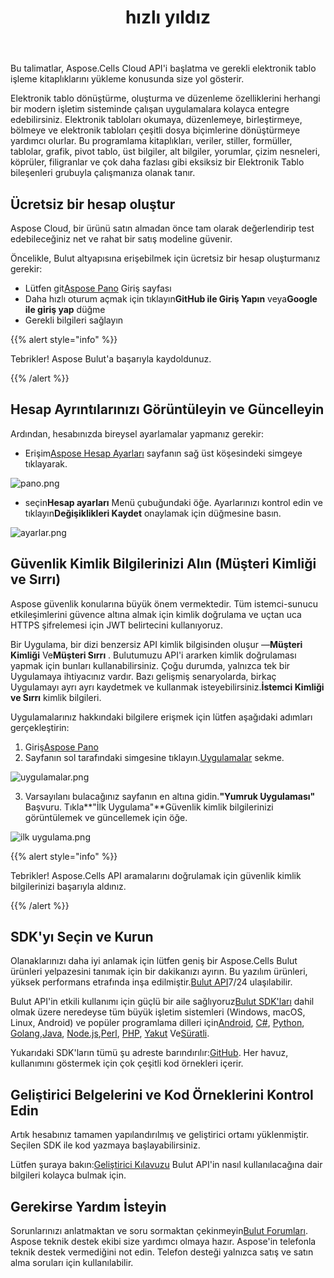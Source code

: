 ﻿---
title: hızlı yıldız
second_title: Aspose.Cells Cloud Documen
type: docs
url: /tr/quickstart/
description: Aspose.Cells Bulut, oluşturma, dönüştürme, birleştirme, bölme, korumalı, iç nesne işlemi vb. için Excel'i destekler
weight: 20
---
Bu talimatlar, Aspose.Cells Cloud API'i başlatma ve gerekli elektronik tablo işleme kitaplıklarını yükleme konusunda size yol gösterir.

Elektronik tablo dönüştürme, oluşturma ve düzenleme özelliklerini herhangi bir modern işletim sisteminde çalışan uygulamalara kolayca entegre edebilirsiniz. Elektronik tabloları okumaya, düzenlemeye, birleştirmeye, bölmeye ve elektronik tabloları çeşitli dosya biçimlerine dönüştürmeye yardımcı olurlar. Bu programlama kitaplıkları, veriler, stiller, formüller, tablolar, grafik, pivot tablo, üst bilgiler, alt bilgiler, yorumlar, çizim nesneleri, köprüler, filigranlar ve çok daha fazlası gibi eksiksiz bir Elektronik Tablo bileşenleri grubuyla çalışmanıza olanak tanır.

## Ücretsiz bir hesap oluştur

Aspose Cloud, bir ürünü satın almadan önce tam olarak değerlendirip test edebileceğiniz net ve rahat bir satış modeline güvenir.

Öncelikle, Bulut altyapısına erişebilmek için ücretsiz bir hesap oluşturmanız gerekir:

-  Lütfen git[Aspose Pano](https://dashboard.aspose.cloud/#/) Giriş sayfası
-  Daha hızlı oturum açmak için tıklayın**GitHub ile Giriş Yapın** veya**Google ile giriş yap** düğme
- Gerekli bilgileri sağlayın

{{% alert style="info" %}}

Tebrikler! Aspose Bulut'a başarıyla kaydoldunuz.

{{% /alert %}}

## Hesap Ayrıntılarınızı Görüntüleyin ve Güncelleyin

Ardından, hesabınızda bireysel ayarlamalar yapmanız gerekir:

-  Erişim[Aspose Hesap Ayarları](https://id.containerize.com/admin/) sayfanın sağ üst köşesindeki simgeye tıklayarak.

![pano.png](dashboard.png)

-  seçin**Hesap ayarları** Menü çubuğundaki öğe. Ayarlarınızı kontrol edin ve tıklayın**Değişiklikleri Kaydet** onaylamak için düğmesine basın.

![ayarlar.png](settings.png)

## Güvenlik Kimlik Bilgilerinizi Alın (Müşteri Kimliği ve Sırrı)

Aspose güvenlik konularına büyük önem vermektedir. Tüm istemci-sunucu etkileşimlerini güvence altına almak için kimlik doğrulama ve uçtan uca HTTPS şifrelemesi için JWT belirtecini kullanıyoruz.

 Bir Uygulama, bir dizi benzersiz API kimlik bilgisinden oluşur —**Müşteri Kimliği** Ve**Müşteri Sırrı** . Bulutumuzu API'i ararken kimlik doğrulaması yapmak için bunları kullanabilirsiniz. Çoğu durumda, yalnızca tek bir Uygulamaya ihtiyacınız vardır. Bazı gelişmiş senaryolarda, birkaç Uygulamayı ayrı ayrı kaydetmek ve kullanmak isteyebilirsiniz.**İstemci Kimliği ve Sırrı** kimlik bilgileri.

Uygulamalarınız hakkındaki bilgilere erişmek için lütfen aşağıdaki adımları gerçekleştirin:

1.  Giriş[Aspose Pano](https://dashboard.aspose.cloud/#/)
 2. Sayfanın sol tarafındaki simgesine tıklayın.[Uygulamalar](https://dashboard.aspose.cloud/applications) sekme.

![uygulamalar.png](applications.png)

 3. Varsayılanı bulacağınız sayfanın en altına gidin.**"Yumruk Uygulaması"** Başvuru. Tıkla**"İlk Uygulama"**Güvenlik kimlik bilgilerinizi görüntülemek ve güncellemek için öğe.

![ilk uygulama.png](firstapp.png)

{{% alert style="info" %}}

Tebrikler! Aspose.Cells API aramalarını doğrulamak için güvenlik kimlik bilgilerinizi başarıyla aldınız.

{{% /alert %}}

## SDK'yı Seçin ve Kurun

 Olanaklarınızı daha iyi anlamak için lütfen geniş bir Aspose.Cells Bulut ürünleri yelpazesini tanımak için bir dakikanızı ayırın. Bu yazılım ürünleri, yüksek performans etrafında inşa edilmiştir.[Bulut API](https://apireference.aspose.com/)7/24 ulaşılabilir.

 Bulut API'in etkili kullanımı için güçlü bir aile sağlıyoruz[Bulut SDK'ları](https://products.aspose.cloud/cells/family) dahil olmak üzere neredeyse tüm büyük işletim sistemleri (Windows, macOS, Linux, Android) ve popüler programlama dilleri için[Android](https://products.aspose.cloud/cells/android), [C#](https://products.aspose.cloud/cells/net), [Python](https://products.aspose.cloud/cells/python), [Golang](https://products.aspose.cloud/cells/go),[Java](https://products.aspose.cloud/cells/java), [Node.js](https://products.aspose.cloud/cells/nodejs),[Perl](https://products.aspose.cloud/cells/perl), [PHP](https://products.aspose.cloud/cells/php), [Yakut](https://products.aspose.cloud/cells/ruby) Ve[Süratli](https://products.aspose.cloud/cells/swift).

 Yukarıdaki SDK'ların tümü şu adreste barındırılır:[GitHub](https://github.com/aspose-cells-cloud/). Her havuz, kullanımını göstermek için çok çeşitli kod örnekleri içerir.

## Geliştirici Belgelerini ve Kod Örneklerini Kontrol Edin

Artık hesabınız tamamen yapılandırılmış ve geliştirici ortamı yüklenmiştir. Seçilen SDK ile kod yazmaya başlayabilirsiniz.

 Lütfen şuraya bakın:[Geliştirici Kılavuzu](https://docs.aspose.cloud/cells/developer-guide/) Bulut API'in nasıl kullanılacağına dair bilgileri kolayca bulmak için.

## Gerekirse Yardım İsteyin

 Sorunlarınızı anlatmaktan ve soru sormaktan çekinmeyin[Bulut Forumları](https://forum.aspose.cloud/c/cells/7). Aspose teknik destek ekibi size yardımcı olmaya hazır. Aspose'in telefonla teknik destek vermediğini not edin. Telefon desteği yalnızca satış ve satın alma soruları için kullanılabilir.




